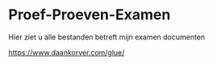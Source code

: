 # Proef-Proeven-Examen
Hier ziet u alle bestanden betreft mijn examen documenten 

https://www.daankorver.com/glue/
